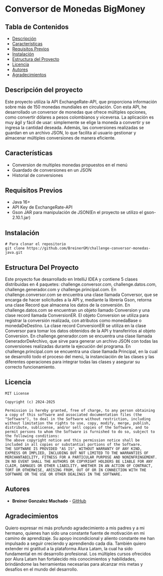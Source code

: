 # Conversor de Monedas BigMoney
<h2>Tabla de Contenidos</h2>
<ul>
    <li><a href="#descripción">Descripción</a></li>
    <li><a href="#características">Características</a></li>
    <li><a href="#requisitos-previos">Requisitos Previos</a></li>
    <li><a href="#instalación">Instalación</a></li>
    <li><a href="#estructuradelproyecto">Estructura del Proyecto</a></li>
    <li><a href="#licencia">Licencia</a></li>
    <li><a href="#autores">Autores</a></li>
    <li><a href="#agradecimientos">Agradecimientos</a></li>
</ul>
<h2 id="descripción">Descripción del proyecto</h2>
<p>
  Este proyecto utiliza la API ExchangeRate-API, que proporciona información sobre más de 150 monedas mundiales en circulación. Con esta API, he desarrollado un conversor de monedas que ofrece múltiples opciones, como convertir dólares a pesos colombianos y viceversa. La aplicación es muy ágil y fácil de usar: simplemente se elige la moneda a convertir y se ingresa la cantidad deseada. Además, las conversiones realizadas se guardan en un archivo JSON, lo que facilita al usuario gestionar y almacenar múltiples conversiones de manera eficiente.
</p>
<h2 id="características">Características</h2>
<ul>
    <li>Conversion de multiples monedas propuestos en el menú</li>
    <li>Guardado de conversiones en un JSON</li>
    <li>Historial de conversiones</li>
</ul>
<h2 id="requisitos-previos">Requisitos Previos</h2>
<ul>
    <li>Java 16+</li>
    <li>API Key de ExchangeRate-API</li>
    <li>Gson JAR para manipulación de JSON(En el proyecto se utilizo el gson-2.10.1.jar)</li>
</ul>
<h2 id="instalación">Instalación</h2>
<pre><code># Para clonar el repositorio
git clone https://github.com/BreinerGM/challenge-conversor-monedas-java.git</code></pre>
  
<h2 id="estructuradelproyecto">Estructura Del Proyecto</h2>
<p>
Este proyecto fue desarrollado en IntelliJ IDEA y contiene 5 clases distribuidas en 4 paquetes: challenge.conversor.com, challenge.datos.com, challenge.generador.com y challenge.principal.com.
En challenge.conversor.com se encuentra una clase llamada Conversor, que se encarga de hacer solicitudes a la API y, mediante la librería Gson, retorna una clase Record que almacena los datos de la conversión.
En challenge.datos.com se encuentran un objeto llamado Conversion y una clase record llamada ConversionER. El objeto Conversion se utiliza para registrar la conversión realizada, con atributos como monedaBase o monedaDeDestino. La clase record ConversionER se utiliza en la clase Conversor para tomar los datos obtenidos de la API y transferirlos al objeto Conversion.
En challenge.generador.com se encuentra una clase llamada GeneradorDeArchivo, que sirve para generar un archivo JSON con todas las conversiones realizadas durante la ejecución del programa.
En challenge.principal.com se encuentra una clase llamada Principal, en la cual se desarrolló todo el proceso del menú, la instanciación de las clases y las diferentes operaciones para integrar todas las clases y asegurar su correcto funcionamiento.
</p>

<h2 id="licencia">Licencia</h2>

<pre><code>MIT License

Copyright (c) 2024-2025

Permission is hereby granted, free of charge, to any person obtaining a copy of this software and associated documentation files (the "Software"), to deal in the Software without restriction, including without limitation the rights to use, copy, modify, merge, publish, distribute, sublicense, and/or sell copies of the Software, and to permit persons to whom the Software is furnished to do so, subject to the following conditions:
The above copyright notice and this permission notice shall be included in all copies or substantial portions of the Software.
THE SOFTWARE IS PROVIDED "AS IS", WITHOUT WARRANTY OF ANY KIND, EXPRESS OR IMPLIED, INCLUDING BUT NOT LIMITED TO THE WARRANTIES OF MERCHANTABILITY, FITNESS FOR A PARTICULAR PURPOSE AND NONINFRINGEMENT. IN NO EVENT SHALL THE AUTHORS OR COPYRIGHT HOLDERS BE LIABLE FOR ANY CLAIM, DAMAGES OR OTHER LIABILITY, WHETHER IN AN ACTION OF CONTRACT, TORT OR OTHERWISE, ARISING FROM, OUT OF OR IN CONNECTION WITH THE SOFTWARE OR THE USE OR OTHER DEALINGS IN THE SOFTWARE.
</code></pre>

<h2 id="autores">Autores</h2>
<ul>
    <li><strong>Breiner Gonzalez Machado</strong> - <a href="https://github.com/BreinerGM">GitHub</a></li>
</ul>

<h2 id="agradecimientos">Agradecimientos</h2>
<p>Quiero expresar mi más profundo agradecimiento a mis padres y a mi hermano, quienes han sido una constante fuente de motivación en mi camino de aprendizaje. Su apoyo incondicional y aliento constante me han impulsado a seguir creciendo y aprendiendo cada día.
También quiero extender mi gratitud a la plataforma Alura Latam, la cual ha sido fundamental en mi desarrollo profesional. Los múltiples cursos ofrecidos por Alura Latam han fortalecido mis conocimientos y habilidades, brindándome las herramientas necesarias para alcanzar mis metas y desafíos en el mundo del desarrollo.
</p>

